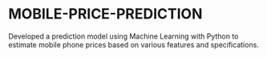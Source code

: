 # MOBILE-PRICE-PREDICTION
Developed a prediction model using Machine Learning with Python to estimate mobile phone prices based on various features and specifications.

